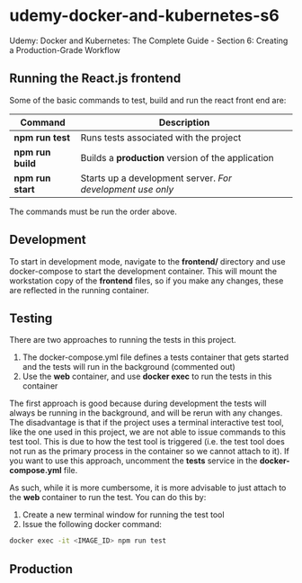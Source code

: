 # udemy-docker-and-kubernetes-s6
Udemy: Docker and Kubernetes: The Complete Guide - Section 6: Creating a Production-Grade Workflow

## Running the React.js frontend

Some of the basic commands to test, build and run the react front end are:

Command | Description
------- | -----------
**npm run test** | Runs tests associated with the project
**npm run build** | Builds a **production** version of the application
**npm run start** | Starts up a development server. *For development use only*

The commands must be run the order above.

## Development

To start in development mode, navigate to the **frontend/** directory and use docker-compose to start the development container. This will mount the workstation copy of the **frontend** files, so if you make any changes, these are reflected in the running container.

## Testing

There are two approaches to running the tests in this project.
1. The docker-compose.yml file defines a tests container that gets started and the tests will run in the background (commented out)
2. Use the **web** container, and use **docker exec** to run the tests in this container

The first approach is good because during development the tests will always be running in the background, and will be rerun with any changes. The disadvantage is that if the project uses a terminal interactive test tool, like the one used in this project, we are not able to issue commands to this test tool. This is due to how the test tool is triggered (i.e. the test tool does not run as the primary process in the container so we cannot attach to it). If you want to use this approach, uncomment the **tests** service in the **docker-compose.yml** file.

As such, while it is more cumbersome, it is more advisable to just attach to the **web** container to run the test. You can do this by: 
1. Create a new terminal window for running the test tool
2. Issue the following docker command:
```bash
docker exec -it <IMAGE_ID> npm run test
```

## Production